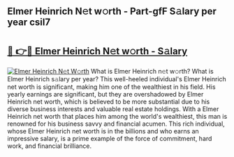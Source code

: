 ## Elmer Heinrich N𝚎t w𝚘rth - Part-gfF S𝚊lary per year csil7

# <h2><a href="http://gc3p3li.nevu.top/?p=Elmer+Heinrich">🔗 👉🔴 Elmer Heinrich N𝚎t w𝚘rth - S𝚊lary</a></h2>

[![Elmer Heinrich N𝚎t W𝚘rth](https://i.imgur.com/Oavwk0R.jpeg)](http://gc3p3li.nevu.top/?p=Elmer+Heinrich)
What is Elmer Heinrich n𝚎t w𝚘rth? What is Elmer Heinrich s𝚊lary per year?
This well-heeled individual's Elmer Heinrich net worth is significant, making him one of the wealthiest in his field. His yearly earnings are significant, but they are overshadowed by Elmer Heinrich net worth, which is believed to be more substantial due to his diverse business interests and valuable real estate holdings. With a Elmer Heinrich net worth that places him among the world's wealthiest, this man is renowned for his business savvy and financial acumen. This rich individual, whose Elmer Heinrich net worth is in the billions and who earns an impressive salary, is a prime example of the force of commitment, hard work, and financial brilliance.
